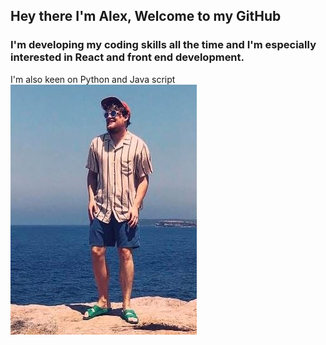 ## Hey there I'm Alex, Welcome to my GitHub 

### I'm developing my coding skills all the time and I'm especially interested in React and front end development.
I'm also keen on Python and Java script 
![me](https://github.com/Arditti93/Arditti93/blob/master/me_crop.jpg)
<!--
**Arditti93/Arditti93** is a ✨ _special_ ✨ repository because its `README.md` (this file) appears on your GitHub profile.

Here are some ideas to get you started:

- 🔭 I’m currently working on ...
- 🌱 I’m currently learning ...
- 👯 I’m looking to collaborate on ...
- 🤔 I’m looking for help with ...
- 💬 Ask me about ...
- 📫 How to reach me: ...
- 😄 Pronouns: ...
- ⚡ Fun fact: ...
-->
